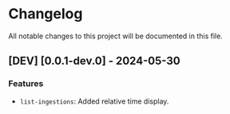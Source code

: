 # Changelog

All notable changes to this project will be documented in this file.

## [DEV] [0.0.1-dev.0] - 2024-05-30

### Features

- `list-ingestions`: Added relative time display.

